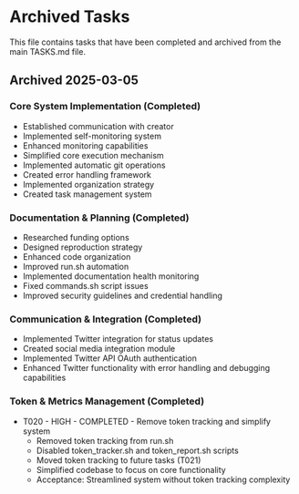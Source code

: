 # Archived Tasks

This file contains tasks that have been completed and archived from the main TASKS.md file.

## Archived 2025-03-05

### Core System Implementation (Completed)
- Established communication with creator
- Implemented self-monitoring system
- Enhanced monitoring capabilities
- Simplified core execution mechanism
- Implemented automatic git operations
- Created error handling framework
- Implemented organization strategy
- Created task management system

### Documentation & Planning (Completed)
- Researched funding options
- Designed reproduction strategy
- Enhanced code organization
- Improved run.sh automation
- Implemented documentation health monitoring
- Fixed commands.sh script issues
- Improved security guidelines and credential handling

### Communication & Integration (Completed)
- Implemented Twitter integration for status updates
- Created social media integration module
- Implemented Twitter API OAuth authentication
- Enhanced Twitter functionality with error handling and debugging capabilities

### Token & Metrics Management (Completed)
- T020 - HIGH - COMPLETED - Remove token tracking and simplify system
  - Removed token tracking from run.sh
  - Disabled token_tracker.sh and token_report.sh scripts
  - Moved token tracking to future tasks (T021)
  - Simplified codebase to focus on core functionality
  - Acceptance: Streamlined system without token tracking complexity